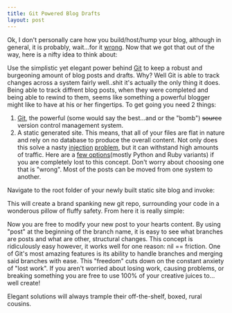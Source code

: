 ```yaml
---
title: Git Powered Blog Drafts
layout: post
---
```


Ok, I don't personally care how you build/host/hump your blog, although in
general, it is probably, wait...for it [wrong][wordpress]. Now that we got that
out of the way, here is a nifty idea to think about:

Use the simplistic yet elegant power behind [Git][git-scm] to keep a robust and
burgeoning amount of blog posts and drafts. Why? Well Git is able to track
changes across a system fairly well..shit it's actually the only thing it does.
Being able to track diffrent blog posts, when they were completed and being
able to rewind to them, seems like something a powerful blogger might like to
have at his or her fingertips. To get going you need 2 things:

1. [Git][git-scm], the powerful (some would say the best…and or the "bomb")
	 <s>source</s> version control management system.
2. A static generated site. This means, that all of your files are flat in
	 nature and rely on no database to produce the overall content. Not only does
	 this solve a nasty [injection][wikipedia] [problem][youtube], but it can
	 withstand high amounts of traffic. Here are a [few
	 options][mathematism](mostly Python and Ruby variants) if you are completely
	 lost to this concept. Don't worry about choosing one that is "wrong". Most
	 of the posts can be moved from one system to another.

Navigate to the root folder of your newly built static site blog and invoke:

<script src="https://gist.github.com/2710866.js?file=git init"></script>

This will create a brand spanking new git repo, surrounding your code in a
wonderous pillow of fluffy safety. From here it is really simple:

<script src="https://gist.github.com/2710866.js?file=git branch"></script>

<script src="https://gist.github.com/2710866.js?file=git checkout"></script>

Now you are free to modify your new post to your hearts content. By using
"post" at the beginning of the branch name, it is easy to see what branches are
posts and what are other, structural changes. This concept is ridiculously easy
however, it works well for one reason: nil == friction. One of Git's most
amazing features is its ability to handle branches and merging said branches
with ease. This "freedom" cuts down on the constant anxiety of "lost work". If
you aren't worried about losing work, causing problems, or breaking something
you are free to use 100% of your creative juices to…well create!

Elegant solutions will always trample their off-the-shelf, boxed, rural cousins.

[git-scm]: http://git-scm.com/
[mathematism]: http://mathematism.com/2010/12/22/static-site-generators/
[wikipedia]: http://en.wikipedia.org/wiki/SQL_injection
[wordpress]: http://wordpress.com/
[youtube]: http://www.youtube.com/watch?v=-JFfN5pKzFU

